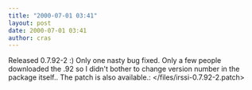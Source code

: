 ```yaml
---
title: "2000-07-01 03:41"
layout: post
date: 2000-07-01 03:41
author: cras
---
```

Released 0.7.92-2 :) Only one nasty bug fixed. Only a few people
downloaded the .92 so I didn't bother to change version number in the
package itself.. The patch is also
available.: \</files/irssi-0.7.92-2.patch\>

